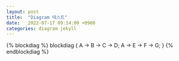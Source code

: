 ```yaml
---
layout: post
title:  "Diagram 테스트"
date:   2022-07-17 09:14:00 +0900
categories: diagram jekyll
---
```


{% blockdiag %}
blockdiag {
A -> B -> C -> D;
A -> E -> F -> G;
}
{% endblockdiag %}